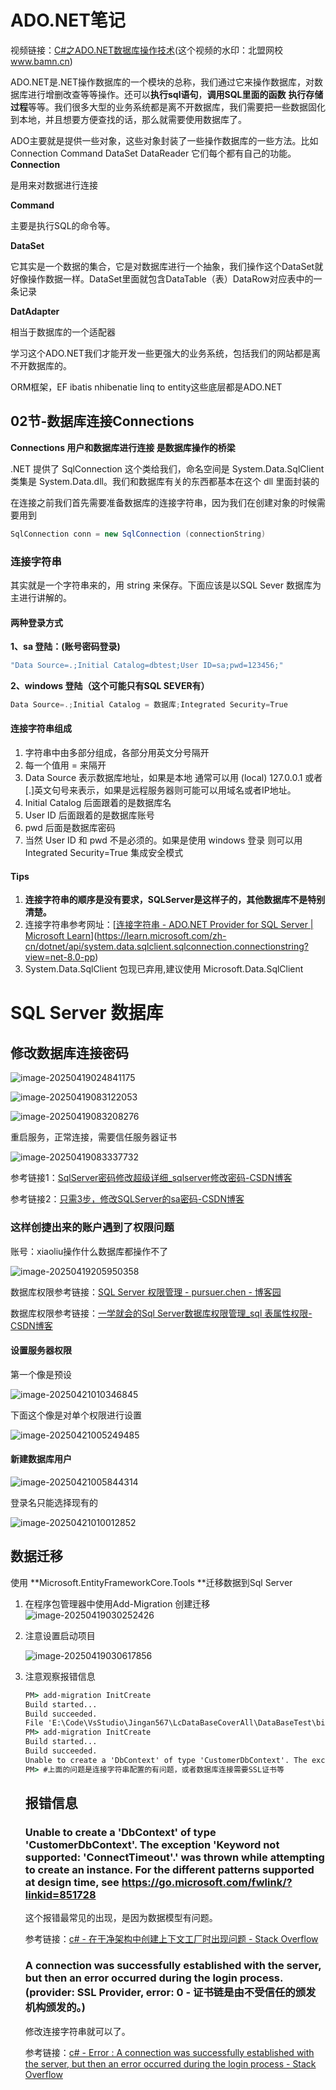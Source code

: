 # ADO.NET笔记

视频链接：[C#之ADO.NET数据库操作技术](https://www.bilibili.com/video/BV1124y1K726/?share_source=copy_web&vd_source=1faf6f8be863497a8aa161f8493e14d2)(这个视频的水印：北盟网校 www.bamn.cn)

ADO.NET是.NET操作数据库的一个模块的总称，我们通过它来操作数据库，对数据库进行增删改查等等操作。还可以**执行sql语句**，**调用SQL里面的函数** **执行存储过程**等等。我们很多大型的业务系统都是离不开数据库，我们需要把一些数据固化到本地，并且想要方便查找的话，那么就需要使用数据库了。

ADO主要就是提供一些对象，这些对象封装了一些操作数据库的一些方法。比如Connection Command DataSet DataReader 它们每个都有自己的功能。**Connection**

是用来对数据进行连接 

**Command**

主要是执行SQL的命令等。

**DataSet**

它其实是一个数据的集合，它是对数据库进行一个抽象，我们操作这个DataSet就好像操作数据一样。DataSet里面就包含DataTable（表）DataRow对应表中的一条记录

**DatAdapter**

相当于数据库的一个适配器

学习这个ADO.NET我们才能开发一些更强大的业务系统，包括我们的网站都是离不开数据库的。

ORM框架，EF     ibatis      nhibenatie      linq to entity这些底层都是ADO.NET

## 02节-数据库连接Connections 

**Connections 用户和数据库进行连接 是数据库操作的桥梁**

.NET 提供了 SqlConnection 这个类给我们，命名空间是 System.Data.SqlClient 类集是 System.Data.dll。我们和数据库有关的东西都基本在这个 dll 里面封装的

在连接之前我们首先需要准备数据库的连接字符串，因为我们在创建对象的时候需要用到

```csharp
SqlConnection conn = new SqlConnection (connectionString)
```

### **连接字符串**

其实就是一个字符串来的，用 string 来保存。下面应该是以SQL Sever 数据库为主进行讲解的。

#### 两种登录方式

**1、sa 登陆：(账号密码登录)**

```csharp
"Data Source=.;Initial Catalog=dbtest;User ID=sa;pwd=123456;"
```

**2、windows 登陆（这个可能只有SQL SEVER有）**

```csharp
Data Source=.;Initial Catalog = 数据库;Integrated Security=True
```

#### 连接字符串组成

1. 字符串中由多部分组成，各部分用英文分号隔开
2. 每一个值用 = 来隔开 
3. Data Source 表示数据库地址，如果是本地 通常可以用 (local) 127.0.0.1 或者[.]英文句号来表示，如果是远程服务器则可能可以用域名或者IP地址。
4. Initial Catalog 后面跟着的是数据库名
5. User ID 后面跟着的是数据库账号
6. pwd 后面是数据库密码
7. 当然 User ID 和 pwd 不是必须的。如果是使用 windows 登录 则可以用 Integrated Security=True 集成安全模式

#### Tips

1. **连接字符串的顺序是没有要求，SQLServer是这样子的，其他数据库不是特别清楚。**
2. 连接字符串参考网址：[[连接字符串 - ADO.NET Provider for SQL Server | Microsoft Learn](https://learn.microsoft.com/zh-cn/sql/connect/ado-net/connection-strings?view=sql-server-ver16)](https://learn.microsoft.com/zh-cn/dotnet/api/system.data.sqlclient.sqlconnection.connectionstring?view=net-8.0-pp)
3. System.Data.SqlClient 包现已弃用,建议使用 Microsoft.Data.SqlClient 

# SQL Server 数据库

## 修改数据库连接密码

![image-20250419024841175](./C#数据库笔记.assets/image-20250419024841175.png)

![image-20250419083122053](./C#数据库笔记.assets/image-20250419083122053.png)

![image-20250419083208276](./C#数据库笔记.assets/image-20250419083208276.png)

重启服务，正常连接，需要信任服务器证书

![image-20250419083337732](./C#数据库笔记.assets/image-20250419083337732.png)

参考链接1：[SqlServer密码修改超级详细_sqlserver修改密码-CSDN博客](https://blog.csdn.net/qq_33435148/article/details/120680216)

参考链接2：[只需3步，修改SQLServer的sa密码-CSDN博客](https://blog.csdn.net/TheToysOfTown/article/details/121910417)

### 这样创捷出来的账户遇到了权限问题

账号：xiaoliu操作什么数据库都操作不了

![image-20250419205950358](./C#数据库笔记.assets/image-20250419205950358.png)

数据库权限参考链接：[SQL Server 权限管理 - pursuer.chen - 博客园](https://www.cnblogs.com/chenmh/p/4080420.html)

数据库权限参考链接：[一学就会的Sql Server数据库权限管理_sql 表属性权限-CSDN博客](https://blog.csdn.net/Friendsofthewind/article/details/111941382)

#### 设置服务器权限

第一个像是预设

![image-20250421010346845](./C#数据库笔记.assets/image-20250421010346845.png)

下面这个像是对单个权限进行设置

![image-20250421005249485](./C#数据库笔记.assets/image-20250421005249485.png)

#### **新建数据库用户**

![image-20250421005844314](./C#数据库笔记.assets/image-20250421005844314.png)

登录名只能选择现有的

![image-20250421010012852](./C#数据库笔记.assets/image-20250421010012852.png)

## 数据迁移

使用 **Microsoft.EntityFrameworkCore.Tools **迁移数据到Sql Server

1. 在程序包管理器中使用Add-Migration 创建迁移![image-20250419030252426](./C#数据库笔记.assets/image-20250419030252426-1745003132780-1.png)

2. 注意设置启动项目

   ![image-20250419030617856](./C#数据库笔记.assets/image-20250419030617856.png)

3. 注意观察报错信息

   ```cmd
   PM> add-migration InitCreate
   Build started...
   Build succeeded.
   File 'E:\Code\VsStudio\Jingan567\LcDataBaseCoverAll\DataBaseTest\bin\Debug\net8.0-windows\SQLServer_EFCore.dll' not found.
   PM> add-migration InitCreate
   Build started...
   Build succeeded.
   Unable to create a 'DbContext' of type 'CustomerDbContext'. The exception 'Keyword not supported: 'ConnectTimeout'.' was thrown while attempting to create an instance. For the different patterns supported at design time, see https://go.microsoft.com/fwlink/?linkid=851728
   PM> #上面的问题是连接字符串配置的有问题，或者数据库连接需要SSL证书等
   ```

   ## 报错信息
   
   ### Unable to create a 'DbContext' of type 'CustomerDbContext'. The exception 'Keyword not supported: 'ConnectTimeout'.' was thrown while attempting to create an instance. For the different patterns supported at design time, see https://go.microsoft.com/fwlink/?linkid=851728
   
   这个报错最常见的出现，是因为数据模型有问题。
   
   参考链接：[c# - 在干净架构中创建上下文工厂时出现问题 - Stack Overflow](https://stackoverflow.com/questions/79354379/trouble-when-creating-a-context-factory-in-clean-architecture)
   
   
   
   ### A connection was successfully established with the server, but then an error occurred during the login process. (provider: SSL Provider, error: 0 - 证书链是由不受信任的颁发机构颁发的。)
   
   修改连接字符串就可以了。
   
   参考链接：[c# - Error : A connection was successfully established with the server, but then an error occurred during the login process - Stack Overflow](https://stackoverflow.com/questions/76944191/error-a-connection-was-successfully-established-with-the-server-but-then-an-e)

